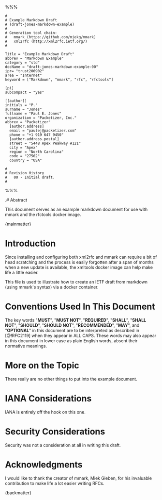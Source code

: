 %%%

    #
    # Example Markdown Draft
    # (draft-jones-markdown-example)
    #
    # Generation tool chain:
    #   mmark (https://github.com/miekg/mmark)
    #   xml2rfc (http://xml2rfc.ietf.org/)
    #

    Title = "Example Markdown Draft"
    abbrev = "Markdown Example"
    category = "std"
    docName = "draft-jones-markdown-example-00"
    ipr= "trust200902"
    area = "Internet"
    keyword = ["Markdown", "mmark", "rfc", "rfctools"]

    [pi]
    subcompact = "yes"

    [[author]]
    initials = "P."
    surname = "Jones"
    fullname = "Paul E. Jones"
    organization = "Packetizer, Inc."
    abbrev = "Packetizer"
      [author.address]
      email = "paulej@packetizer.com"
      phone = "+1 919 647 9450"
      [author.address.postal]
      street = "5448 Apex Peakway #121"
      city = "Apex"
      region = "North Carolina"
      code = "27502"
      country = "USA"

    #
    # Revision History
    #   00 - Initial draft.
    #

%%%

.# Abstract

This document serves as an example markdown document for use with mmark
and the rfctools docker image.

{mainmatter}

# Introduction

Since installing and configuring both xml2rfc and mmark can require
a bit of head scratching and the process is easily forgotten after a
span of months when a new update is available, the xmltools docker
image can help make life a little easier.

This file is used to illustrate how to create an IETF draft from
markdown (using mmark's syntax) via a docker container.

# Conventions Used In This Document

The key words "**MUST**", "**MUST NOT**", "**REQUIRED**", "**SHALL**",
"**SHALL NOT**", "**SHOULD**", "**SHOULD NOT**", "**RECOMMENDED**",
"**MAY**", and "**OPTIONAL**" in this document are to be interpreted as
described in [@!RFC2119] when they appear in ALL CAPS.  These words may
also appear in this document in lower case as plain English words,
absent their normative meanings.

# More on the Topic

There really are no other things to put into the example document.

# IANA Considerations

IANA is entirely off the hook on this one.

# Security Considerations

Security was not a consideration at all in writing this draft.

# Acknowledgments

I would like to thank the creator of mmark, Miek Gieben, for his invaluable
contribution to make life a lot easier writing RFCs.

{backmatter}
